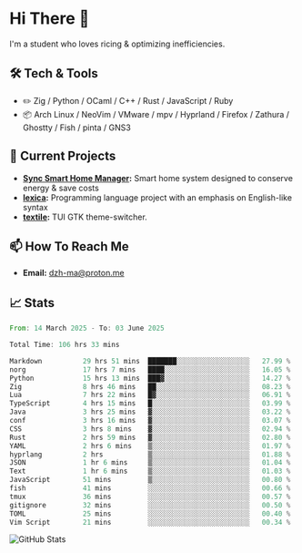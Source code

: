 # Hi There 👋
I'm a student who loves ricing & optimizing inefficiencies.
## 🛠️ Tech & Tools
- ✏️  Zig / Python / OCaml / C++ / Rust / JavaScript / Ruby
- 📦 Arch Linux / NeoVim / VMware / mpv / Hyprland / Firefox / Zathura / Ghostty / Fish / pinta / GNS3
## 🔭 Current Projects
- **[Sync Smart Home Manager](https://github.com/dzh-ma/sync):** Smart home system designed to conserve energy & save costs
- **[lexica](https://github.com/dzh-ma/lexica):** Programming language project with an emphasis on English-like syntax
- **[textile](https://github.com/dzh-ma/textile):** TUI GTK theme-switcher.
## 📫 How To Reach Me
- **Email:** [dzh-ma@proton.me](mailto:dzh-ma@proton.me)
## 📈 Stats
<!--START_SECTION:waka-->

```rust
From: 14 March 2025 - To: 03 June 2025

Total Time: 106 hrs 33 mins

Markdown          29 hrs 51 mins  ███████░░░░░░░░░░░░░░░░░░   27.99 %
norg              17 hrs 7 mins   ████░░░░░░░░░░░░░░░░░░░░░   16.05 %
Python            15 hrs 13 mins  ███▓░░░░░░░░░░░░░░░░░░░░░   14.27 %
Zig               8 hrs 46 mins   ██░░░░░░░░░░░░░░░░░░░░░░░   08.23 %
Lua               7 hrs 22 mins   █▓░░░░░░░░░░░░░░░░░░░░░░░   06.91 %
TypeScript        4 hrs 15 mins   █░░░░░░░░░░░░░░░░░░░░░░░░   03.99 %
Java              3 hrs 25 mins   ▓░░░░░░░░░░░░░░░░░░░░░░░░   03.22 %
conf              3 hrs 16 mins   ▓░░░░░░░░░░░░░░░░░░░░░░░░   03.07 %
CSS               3 hrs 8 mins    ▓░░░░░░░░░░░░░░░░░░░░░░░░   02.94 %
Rust              2 hrs 59 mins   ▓░░░░░░░░░░░░░░░░░░░░░░░░   02.80 %
YAML              2 hrs 6 mins    ▒░░░░░░░░░░░░░░░░░░░░░░░░   01.97 %
hyprlang          2 hrs           ▒░░░░░░░░░░░░░░░░░░░░░░░░   01.88 %
JSON              1 hr 6 mins     ▒░░░░░░░░░░░░░░░░░░░░░░░░   01.04 %
Text              1 hr 6 mins     ▒░░░░░░░░░░░░░░░░░░░░░░░░   01.03 %
JavaScript        51 mins         ▒░░░░░░░░░░░░░░░░░░░░░░░░   00.80 %
fish              41 mins         ░░░░░░░░░░░░░░░░░░░░░░░░░   00.66 %
tmux              36 mins         ░░░░░░░░░░░░░░░░░░░░░░░░░   00.57 %
gitignore         32 mins         ░░░░░░░░░░░░░░░░░░░░░░░░░   00.50 %
TOML              25 mins         ░░░░░░░░░░░░░░░░░░░░░░░░░   00.40 %
Vim Script        21 mins         ░░░░░░░░░░░░░░░░░░░░░░░░░   00.34 %
```

<!--END_SECTION:waka-->

![GitHub Stats](https://github-readme-stats.vercel.app/api?username=dzh-ma&show_icons=true&theme=transparent)
